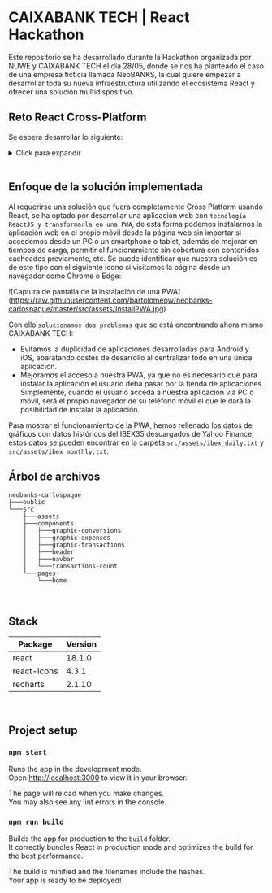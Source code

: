# CAIXABANK TECH | React Hackathon

Este repositorio se ha desarrollado durante la Hackathon organizada por NUWE y CAIXABANK TECH el día 28/05,
donde se nos ha planteado el caso de una empresa ficticia llamada NeoBANKS, la cual quiere empezar a desarrollar 
toda su nueva infraestructura utilizando el ecosistema React y ofrecer una solución multidispositivo.

## Reto React Cross-Platform

Se espera desarrollar lo siguiente:

<details>
    <summary>Click para expandir</summary>

    El reto consiste en desarrollar una aplicación móvil y web cross platform en React siguiendo una de las tres opciones 
    planteadas arriba y que siga el diseño que se muestra en el Figma (el diseño podéis modificarlo tanto como queráis siempre y cuando aparezcan como mínimo los datos y gráficos que se muestran).

</details>
<br>

## Enfoque de la solución implementada

Al requerirse una solución que fuera completamente Cross Platform usando React, se ha optado por desarrollar una aplicación web con `tecnología ReactJS y transformarla en una PWA`, de esta forma podemos instalarnos la aplicación web en el propio móvil desde la página web sin importar si accedemos desde un PC o un smartphone o tablet, además de mejorar en tiempos de carga, permitir el funcionamiento sin cobertura con contenidos cacheados previamente, etc. Se puede identificar que nuestra solución es de este tipo con el siguiente icono si visitamos la página desde un navegador como Chrome o Edge:

![Captura de pantalla de la instalación de una PWA]
(https://raw.githubusercontent.com/bartolomeow/neobanks-carlospaque/master/src/assets/InstallPWA.jpg)

Con ello `solucionamos dos problemas` que se está encontrando ahora mismo CAIXABANK TECH:
<ul>
    <li>Evitamos la duplicidad de aplicaciones desarrolladas para Android y iOS, abaratando costes de desarrollo al centralizar todo en una única aplicación.</li>
    <li>Mejoramos el acceso a nuestra PWA, ya que no es necesario que para instalar la aplicación el usuario deba pasar por la tienda de aplicaciones. Simplemente, cuando el usuario acceda a nuestra aplicación vía PC o móvil, será el propio navegador de su teléfono móvil el que le dará la posibilidad de instalar la aplicación.</li>
</ul>

Para mostrar el funcionamiento de la PWA, hemos rellenado los datos de gráficos con datos históricos del IBEX35 descargados de Yahoo Finance, estos datos se pueden encontrar en la carpeta `src/assets/ibex_daily.txt` y `src/assets/ibex_monthly.txt`.


## Árbol de archivos

```
neobanks-carlospaque
├───public
└───src
    ├───assets
    ├───components
    │   ├───graphic-conversions
    │   ├───graphic-expenses
    │   ├───graphic-transactions
    │   ├───header
    │   ├───navbar
    │   └───transactions-count
    └───pages
        └───home
```
<br>

## Stack

| Package         | Version |
| --------------- | ------- |
| react           | 18.1.0  |
| react-icons     | 4.3.1   |
| recharts        | 2.1.10  |
<br>

## Project setup

### `npm start`

Runs the app in the development mode.\
Open [http://localhost:3000](http://localhost:3000) to view it in your browser.

The page will reload when you make changes.\
You may also see any lint errors in the console.

### `npm run build`

Builds the app for production to the `build` folder.\
It correctly bundles React in production mode and optimizes the build for the best performance.

The build is minified and the filenames include the hashes.\
Your app is ready to be deployed!